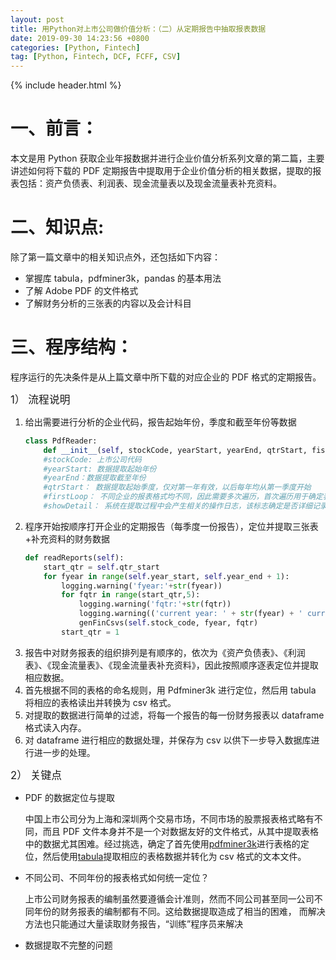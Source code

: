 ```yaml
---
layout: post
title: 用Python对上市公司做价值分析：（二）从定期报告中抽取报表数据
date: 2019-09-30 14:23:56 +0800
categories: [Python, Fintech]
tag: [Python, Fintech, DCF, FCFF, CSV]
---
```


{% include header.html %}

# 一、前言：

本文是用 Python 获取企业年报数据并进行企业价值分析系列文章的第二篇，主要讲述如何将下载的 PDF 定期报告中提取用于企业价值分析的相关数据，提取的报表包括：资产负债表、利润表、现金流量表以及现金流量表补充资料。

# 二、知识点:

除了第一篇文章中的相关知识点外，还包括如下内容：

- 掌握库 tabula，pdfminer3k，pandas 的基本用法
- 了解 Adobe PDF 的文件格式
- 了解财务分析的三张表的内容以及会计科目
<!--more-->

# 三、程序结构：

程序运行的先决条件是从上篇文章中所下载的对应企业的 PDF 格式的定期报告。

<big>1） 流程说明</big>

1. 给出需要进行分析的企业代码，报告起始年份，季度和截至年份等数据
   ```python
   class PdfReader:
       def __init__(self, stockCode, yearStart, yearEnd, qtrStart, fistLoop, showDetail):
       #stockCode: 上市公司代码
       #yearStart: 数据提取起始年份
       #yearEnd：数据提取截至年份
       #qtrStart： 数据提取起始季度，仅对第一年有效，以后每年均从第一季度开始
       #firstLoop： 不同企业的报表格式均不同，因此需要多次遍历，首次遍历用于确定表格的最大可能边界
       #showDetail： 系统在提取过程中会产生相关的操作日志，该标志确定是否详细记录相关日志
   ```
2. 程序开始按顺序打开企业的定期报告（每季度一份报告），定位并提取三张表+补充资料的财务数据
   ```python
   def readReports(self):
       start_qtr = self.qtr_start
       for fyear in range(self.year_start, self.year_end + 1):
           logging.warning('fyear:'+str(fyear))
           for fqtr in range(start_qtr,5):
               logging.warning('fqtr:'+str(fqtr))
               logging.warning(('current year: ' + str(fyear) + ' current quater:' + str(fqtr)).center(120,' '))
               genFinCsvs(self.stock_code, fyear, fqtr)
           start_qtr = 1
   ```
3. 报告中对财务报表的组织排列是有顺序的，依次为《资产负债表》、《利润表》、《现金流量表》、《现金流量表补充资料》，因此按照顺序逐表定位并提取相应数据。
4. 首先根据不同的表格的命名规则，用 Pdfminer3k 进行定位，然后用 tabula 将相应的表格读出并转换为 csv 格式。
5. 对提取的数据进行简单的过滤，将每一个报告的每一份财务报表以 dataframe 格式读入内存。
6. 对 dataframe 进行相应的数据处理，并保存为 csv 以供下一步导入数据库进行进一步的处理。

<big>2） 关键点</big>

- PDF 的数据定位与提取

  中国上市公司分为上海和深圳两个交易市场，不同市场的股票报表格式略有不同，而且 PDF 文件本身并不是一个对数据友好的文件格式，从其中提取表格中的数据尤其困难。经过挑选，确定了首先使用[pdfminer3k](https://github.com/jaepil/pdfminer3k/)进行表格的定位，然后使用[tabula](https://tabula.technology/)提取相应的表格数据并转化为 csv 格式的文本文件。

- 不同公司、不同年份的报表格式如何统一定位？

  上市公司财务报表的编制虽然要遵循会计准则，然而不同公司甚至同一公司不同年份的财务报表的编制都有不同。这给数据提取造成了相当的困难， 而解决方法也只能通过大量读取财务报告，“训练”程序员来解决

- 数据提取不完整的问题
